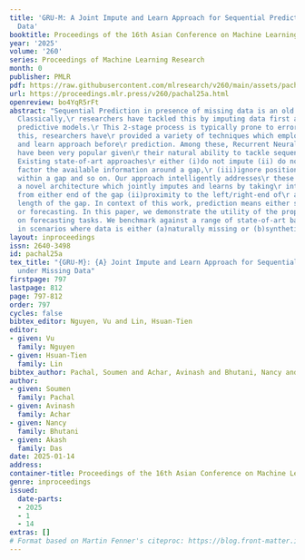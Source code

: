 ```yaml
---
title: 'GRU-M: A Joint Impute and Learn Approach for Sequential Prediction under Missing
  Data'
booktitle: Proceedings of the 16th Asian Conference on Machine Learning
year: '2025'
volume: '260'
series: Proceedings of Machine Learning Research
month: 0
publisher: PMLR
pdf: https://raw.githubusercontent.com/mlresearch/v260/main/assets/pachal25a/pachal25a.pdf
url: https://proceedings.mlr.press/v260/pachal25a.html
openreview: bo4YqR5rFt
abstract: "Sequential Prediction in presence of missing data is an old research problem.
  Classically,\r researchers have tackled this by imputing data first and then building
  predictive models.\r This 2-stage process is typically prone to errors and to circumvent
  this, researchers have\r provided a variety of techniques which employ a joint impute
  and learn approach before\r prediction. Among these, Recurrent Neural Networks (RNNs)
  have been very popular given\r their natural ability to tackle sequential data efficiently.
  Existing state-of-art approaches\r either (i)do not impute (ii) do not completely
  factor the available information around a gap,\r (iii)ignore position information
  within a gap and so on. Our approach intelligently addresses\r these gaps by proposing
  a novel architecture which jointly imputes and learns by taking\r into account (i)information
  from either end of the gap (ii)proximity to the left/right-end of\r a gap (iii)the
  length of the gap. In context of this work, prediction means either sequence\r classification
  or forecasting. In this paper, we demonstrate the utility of the proposed\r architecture
  on forecasting tasks. We benchmark against a range of state-of-art baselines\r and
  in scenarios where data is either (a)naturally missing or (b)synthetically masked."
layout: inproceedings
issn: 2640-3498
id: pachal25a
tex_title: "{GRU-M}: {A} Joint Impute and Learn Approach for Sequential Prediction
  under Missing Data"
firstpage: 797
lastpage: 812
page: 797-812
order: 797
cycles: false
bibtex_editor: Nguyen, Vu and Lin, Hsuan-Tien
editor:
- given: Vu
  family: Nguyen
- given: Hsuan-Tien
  family: Lin
bibtex_author: Pachal, Soumen and Achar, Avinash and Bhutani, Nancy and Das, Akash
author:
- given: Soumen
  family: Pachal
- given: Avinash
  family: Achar
- given: Nancy
  family: Bhutani
- given: Akash
  family: Das
date: 2025-01-14
address:
container-title: Proceedings of the 16th Asian Conference on Machine Learning
genre: inproceedings
issued:
  date-parts:
  - 2025
  - 1
  - 14
extras: []
# Format based on Martin Fenner's citeproc: https://blog.front-matter.io/posts/citeproc-yaml-for-bibliographies/
---
```


